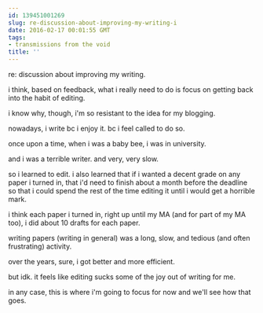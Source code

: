 ```yaml
---
id: 139451001269
slug: re-discussion-about-improving-my-writing-i
date: 2016-02-17 00:01:55 GMT
tags:
- transmissions from the void
title: ''
---
```


re: discussion about improving my writing.

i think, based on feedback, what i really need to do is focus on getting back into the habit of editing.

i know why, though, i'm so resistant to the idea for my blogging.

nowadays, i write bc i enjoy it. bc i feel called to do so.

once upon a time, when i was a baby bee, i was in university.

and i was a terrible writer. and very, very slow.

so i learned to edit. i also learned that if i wanted a decent grade on any paper i turned in, that i'd need to finish about a month before the deadline so that i could spend the rest of the time editing it until i would get a horrible mark.

i think each paper i turned in, right up until my MA (and for part of my MA too), i did about 10 drafts for each paper. 

writing papers (writing in general) was a long, slow, and tedious (and often frustrating) activity.

over the years, sure, i got better and more efficient.

but idk. it feels like editing sucks some of the joy out of writing for me.

in any case, this is where i'm going to focus for now and we'll see how that goes.